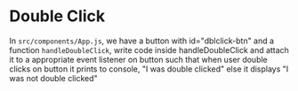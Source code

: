 # Double Click

In <code>src/components/App.js</code>, we have a button with id="dblclick-btn"
and a function <code>handleDoubleClick</code>, write code inside handleDoubleClick and attach it to a 
appropriate event listener on button such that when user double clicks on button
it prints to console, "I was double clicked" else it displays "I was not double clicked"

